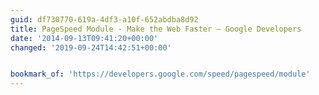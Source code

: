 ```yaml
---
guid: df730770-619a-4df3-a10f-652abdba8d92
title: PageSpeed Module - Make the Web Faster — Google Developers
date: '2014-09-13T09:41:20+00:00'
changed: '2019-09-24T14:42:51+00:00'


bookmark_of: 'https://developers.google.com/speed/pagespeed/module'
---
```




